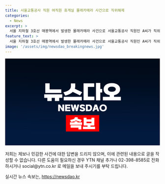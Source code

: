 ```yaml
---
title: 서울교통공사 직원 여직원 휴게실 몰래카메라 사건으로 직위해제
categories:
  - News
excerpt: >
  서울 지하철 3호선 매봉역에서 발생한 몰래카메라 사건으로 서울교통공사 직원인 A씨가 직위해제되었습니다. A씨는 여직원 휴게실에 몰래카메라를 설치한 혐의로 경찰 수사를 받고 있으며, 다른 직원의 신고로 적발됐습니다. 해당 기관은 사건 이후 모든 직원 이용 시설에 대해 몰래카메라 여부를 조사하고 있습니다. A씨는 경찰 수사가 시작되자 자수했고, 관련된 규정 위반으로 직위를 해제당했습니다.
feature_text: >
  서울 지하철 3호선 매봉역에서 발생한 몰래카메라 사건으로 서울교통공사 직원인 A씨가 직위해제되었습니다. A씨는 여직원 휴게실에 몰래카메라를 설치한 혐의로 경찰 수사를 받고 있으며, 다른 직원의 신고로 적발됐습니다. 해당 기관은 사건 이후 모든 직원 이용 시설에 대해 몰래카메라 여부를 조사하고 있습니다. A씨는 경찰 수사가 시작되자 자수했고, 관련된 규정 위반으로 직위를 해제당했습니다.
image: '/assets/img/newsdao_breakingnews.jpg'
---
```


<p><img src="/assets/img/newsdao_breakingnews.jpg" alt="bookingtag 속보" /></p>

<p>저희는 제보나 민감한 사건에 대한 답변을 드리지 않으며, 이에 관련된 내용으로 글을 작성할 수 없습니다. 다른 도움이 필요하신 경우 YTN 채널 추가나 02-398-8585로 전화하시거나 social@ytn.co.kr 로 메일을 보내 주시기를 부탁 드립니다.</p>
실시간 뉴스 속보는, <a href="https://newsdao.kr" rel="dofollow">https://newsdao.kr</a>


